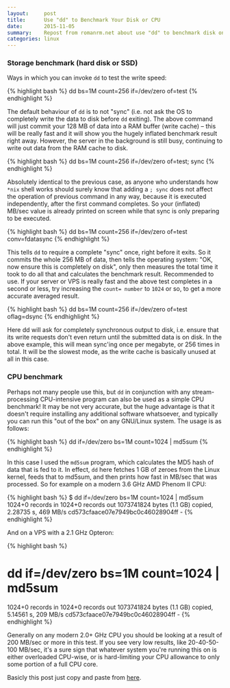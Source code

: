 ```yaml
---
layout:     post
title:      Use "dd" to Benchmark Your Disk or CPU
date:       2015-11-05
summary:    Repost from romanrm.net about use "dd" to benchmark disk on linux
categories: linux
---
```


### Storage benchmark (hard disk or SSD)

Ways in which you can invoke `dd` to test the write speed:

{% highlight bash %}
dd bs=1M count=256 if=/dev/zero of=test
{% endhighlight %}

The default behaviour of `dd` is to not "sync" (i.e. not ask the OS to completely write the data to disk before `dd` exiting). The above command will just commit your 128 MB of data into a RAM buffer (write cache) – this will be really fast and it will show you the hugely inflated benchmark result right away. However, the server in the background is still busy, continuing to write out data from the RAM cache to disk.

{% highlight bash %}
dd bs=1M count=256 if=/dev/zero of=test; sync
{% endhighlight %}

Absolutely identical to the previous case, as anyone who understands how `*nix` shell works should surely know that adding a `; sync` does not affect the operation of previous command in any way, because it is executed independently, after the first command completes. So your (inflated) MB/sec value is already printed on screen while that sync is only preparing to be executed.

{% highlight bash %}
dd bs=1M count=256 if=/dev/zero of=test conv=fdatasync
{% endhighlight %}

This tells `dd` to require a complete "sync" once, right before it exits. So it commits the whole 256 MB of data, then tells the operating system: "OK, now ensure this is completely on disk", only then measures the total time it took to do all that and calculates the benchmark result. Recommended to use. If your server or VPS is really fast and the above test completes in a second or less, try increasing the `count= number` to `1024` or so, to get a more accurate averaged result.

{% highlight bash %}
dd bs=1M count=256 if=/dev/zero of=test oflag=dsync
{% endhighlight %}

Here dd will ask for completely synchronous output to disk, i.e. ensure that its write requests don't even return until the submitted data is on disk. In the above example, this will mean sync'ing once per megabyte, or 256 times in total. It will be the slowest mode, as the write cache is basically unused at all in this case.


### CPU benchmark

Perhaps not many people use this, but `dd` in conjunction with any stream-processing CPU-intensive program can also be used as a simple CPU benchmark! It may be not very accurate, but the huge advantage is that it doesn't require installing any additional software whatsoever, and typically you can run this "out of the box" on any GNU/Linux system. The usage is as follows:

{% highlight bash %}
dd if=/dev/zero bs=1M count=1024 | md5sum
{% endhighlight %}

In this case I used the `md5sum` program, which calculates the MD5 hash of data that is fed to it. In effect, `dd` here fetches 1 GB of zeroes from the Linux kernel, feeds that to md5sum, and then prints how fast in MB/sec that was processed. So for example on a modern 3.6 GHz AMD Phenom II CPU:

{% highlight bash %}
$ dd if=/dev/zero bs=1M count=1024 | md5sum
1024+0 records in
1024+0 records out
1073741824 bytes (1.1 GB) copied, 2.28735 s, 469 MB/s
cd573cfaace07e7949bc0c46028904ff  -
{% endhighlight %}

And on a VPS with a 2.1 GHz Opteron:

{% highlight bash %}
# dd if=/dev/zero bs=1M count=1024 | md5sum
1024+0 records in
1024+0 records out
1073741824 bytes (1.1 GB) copied, 5.14561 s, 209 MB/s
cd573cfaace07e7949bc0c46028904ff  -
{% endhighlight %}

Generally on any modern 2.0+ GHz CPU you should be looking at a result of 200 MB/sec or more in this test. If you see very low results, like 20-40-50-100 MB/sec, it's a sure sign that whatever system you're running this on is either overloaded CPU-wise, or is hard-limiting your CPU allowance to only some portion of a full CPU core.

Basicly this post just copy and paste from [here](https://romanrm.net/dd-benchmark).